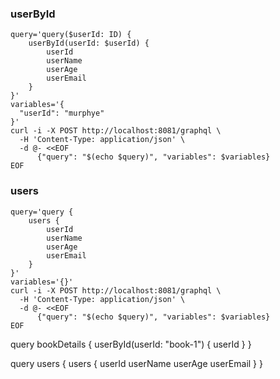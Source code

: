 
### userById

```shell
query='query($userId: ID) {
    userById(userId: $userId) {
        userId
        userName
        userAge
        userEmail
    }
}'
variables='{
  "userId": "murphye"
}'
curl -i -X POST http://localhost:8081/graphql \
  -H 'Content-Type: application/json' \
  -d @- <<EOF
      {"query": "$(echo $query)", "variables": $variables}
EOF
```

### users
```shell
query='query {
    users {
        userId
        userName
        userAge
        userEmail
    }
}'
variables='{}'
curl -i -X POST http://localhost:8081/graphql \
  -H 'Content-Type: application/json' \
  -d @- <<EOF
      {"query": "$(echo $query)", "variables": $variables}
EOF
```









query bookDetails {
userById(userId: "book-1") {
userId
}
}

query users {
    users {
        userId
        userName
        userAge
        userEmail
    }
}